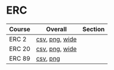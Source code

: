 # ERC

| Course | Overall | Section |
| ------ | ------- | ------- |
| ERC 2 | [csv](https://github.com/UCSD-Historical-Enrollment-Data/2024Winter/blob/main/overall/ERC%202.csv), [png](https://raw.githubusercontent.com/UCSD-Historical-Enrollment-Data/2024Winter/main/plot_overall/ERC%202.png), [wide](https://raw.githubusercontent.com/UCSD-Historical-Enrollment-Data/2024Winter/main/plot_overall_wide/ERC%202.png) |  |
| ERC 20 | [csv](https://github.com/UCSD-Historical-Enrollment-Data/2024Winter/blob/main/overall/ERC%2020.csv), [png](https://raw.githubusercontent.com/UCSD-Historical-Enrollment-Data/2024Winter/main/plot_overall/ERC%2020.png), [wide](https://raw.githubusercontent.com/UCSD-Historical-Enrollment-Data/2024Winter/main/plot_overall_wide/ERC%2020.png) |  |
| ERC 89 | [csv](https://github.com/UCSD-Historical-Enrollment-Data/2024Winter/blob/main/overall/ERC%2089.csv), [png](https://raw.githubusercontent.com/UCSD-Historical-Enrollment-Data/2024Winter/main/plot_overall/ERC%2089.png) |  |
